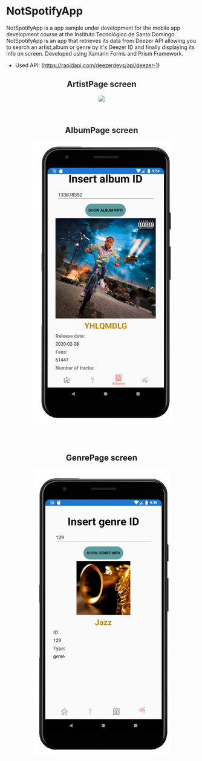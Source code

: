 # NotSpotifyApp

NotSpotifyApp is a app sample under development for the mobile app development course at the Instituto Tecnológico de Santo Domingo. NotSpotifyApp is an app that retrieves its data from Deezer API allowing you to search an artist,album or genre by it's Deezer ID and finally displaying its info on screen. Developed using Xamarin Forms and Prism Framework. 

- Used API: (https://rapidapi.com/deezerdevs/api/deezer-1)
 
 <h2 style="text-align: center;"><strong>ArtistPage screen</strong></h2>
<p align="center"><img src="ArtisPageCapture.PNG" /></p>

<br> 

<h2 style="text-align: center;"><strong>AlbumPage screen</strong></h2>
<p align="center"><img src="AlbumPageCapture.PNG"/></p>

</br>

<br> 
<h2 style="text-align: center;"><strong>GenrePage screen</strong></h2>
<p align="center"><img src="GenrePageCapture.PNG"/></p>

